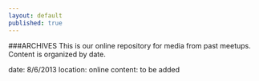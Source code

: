 ```yaml
---
layout: default
published: true
---
```


###ARCHIVES
This is our online repository for media from past meetups. Content is organized by date.

date: 8/6/2013
location: online
content: to be added